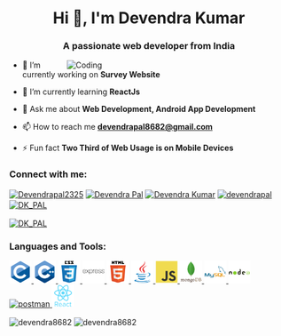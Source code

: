 <h1 align="center">Hi 👋, I'm Devendra Kumar</h1>
<h3 align="center">A passionate web developer from India</h3>
<img align="right" alt="Coding" width="400" src="https://cdn.dribbble.com/users/1162077/screenshots/3848914/programmer.gif">


- 🔭 I’m currently working on **Survey Website**

- 🌱 I’m currently learning **ReactJs**

- 💬 Ask me about **Web Development, Android App Development**

- 📫 How to reach me **devendrapal8682@gmail.com**

- ⚡ Fun fact **Two Third of Web Usage is on Mobile Devices**

<h3 align="left">Connect with me:</h3>
<p align="left">
<a href="https://twitter.com/Devendrapal2325" target="blank"><img align="center" src="https://raw.githubusercontent.com/rahuldkjain/github-profile-readme-generator/master/src/images/icons/Social/twitter.svg" alt="Devendrapal2325" height="30" width="40" /></a>
<a href="https://www.linkedin.com/in/devendrapal8682/" target="blank"><img align="center" src="https://raw.githubusercontent.com/rahuldkjain/github-profile-readme-generator/master/src/images/icons/Social/linked-in-alt.svg" alt="Devendra Pal" height="30" width="40" /></a>
<a href="https://www.youtube.com/channel/UCK9gfD1owujKvYdCvRTG1gQ" target="blank"><img align="center" src="https://raw.githubusercontent.com/rahuldkjain/github-profile-readme-generator/master/src/images/icons/Social/youtube.svg" alt="Devendra Kumar" height="30" width="40" /></a>
<a href="https://www.hackerrank.com/devendrapal" target="blank"><img align="center" src="https://raw.githubusercontent.com/rahuldkjain/github-profile-readme-generator/master/src/images/icons/Social/hackerrank.svg" alt="devendrapal" height="30" width="40" /></a>
<a href="https://leetcode.com/DK_PAL/" target="blank"><img align="center" src="https://raw.githubusercontent.com/rahuldkjain/github-profile-readme-generator/master/src/images/icons/Social/leet-code.svg" alt="DK_PAL" height="30" width="40" /></a>
  
 <a href="https://auth.geeksforgeeks.org/user/devendra8682/practice" target="blank"><img align="center" src="https://media.geeksforgeeks.org/wp-content/uploads/20200716222246/Path-219.png" alt="DK_PAL" height="30" width="40"/></a>
 
</p>

<h3 align="left">Languages and Tools:</h3>
<p align="left"> 
 <a href="https://www.cprogramming.com/" target="_blank" rel="noreferrer"> <img src="https://raw.githubusercontent.com/devicons/devicon/master/icons/c/c-original.svg" alt="c" width="40" height="40"/> </a><a href="https://www.w3schools.com/cpp/" target="_blank" rel="noreferrer"> <img src="https://raw.githubusercontent.com/devicons/devicon/master/icons/cplusplus/cplusplus-original.svg" alt="cplusplus" width="40" height="40"/> </a>  
 <a href="https://www.w3schools.com/css/" target="_blank" rel="noreferrer"> <img src="https://raw.githubusercontent.com/devicons/devicon/master/icons/css3/css3-original-wordmark.svg" alt="css3" width="40" height="40"/> </a><a href="https://expressjs.com" target="_blank" rel="noreferrer"><img src="https://raw.githubusercontent.com/devicons/devicon/master/icons/express/express-original-wordmark.svg" alt="express" width="40" height="40"/> </a>  
<a href="https://www.w3.org/html/" target="_blank" rel="noreferrer"> <img src="https://raw.githubusercontent.com/devicons/devicon/master/icons/html5/html5-original-wordmark.svg" alt="html5" width="40" height="40"/> </a><a href="https://www.java.com" target="_blank" rel="noreferrer"> <img src="https://raw.githubusercontent.com/devicons/devicon/master/icons/java/java-original.svg" alt="java" width="40" height="40"/> </a><a href="https://developer.mozilla.org/en-US/docs/Web/JavaScript" target="_blank" rel="noreferrer"> <img src="https://raw.githubusercontent.com/devicons/devicon/master/icons/javascript/javascript-original.svg" alt="javascript" width="40" height="40"/> </a>  
<a href="https://www.mongodb.com/" target="_blank" rel="noreferrer"> <img src="https://raw.githubusercontent.com/devicons/devicon/master/icons/mongodb/mongodb-original-wordmark.svg" alt="mongodb" width="40" height="40"/> </a><a href="https://www.mysql.com/" target="_blank" rel="noreferrer"> <img src="https://raw.githubusercontent.com/devicons/devicon/master/icons/mysql/mysql-original-wordmark.svg" alt="mysql" width="40" height="40"/> </a> 
<a href="https://nodejs.org" target="_blank" rel="noreferrer"> <img src="https://raw.githubusercontent.com/devicons/devicon/master/icons/nodejs/nodejs-original-wordmark.svg" alt="nodejs" width="40" height="40"/> </a><a href="https://postman.com" target="_blank" rel="noreferrer"> <img src="https://www.vectorlogo.zone/logos/getpostman/getpostman-icon.svg" alt="postman" width="40" height="40"/> </a>   
<a href="https://reactjs.org/" target="_blank" rel="noreferrer"> <img src="https://raw.githubusercontent.com/devicons/devicon/master/icons/react/react-original-wordmark.svg" alt="react" width="40" height="40"/> </a>
</p>

<p><img align="center" src="https://github-readme-stats.vercel.app/api/top-langs?username=devendra6536&show_icons=true&locale=en&layout=compact" alt="devendra8682" />   <img align="center" src="https://github-readme-stats.vercel.app/api/top-langs?username=devendra6536&show_icons=true&locale=en&layout=compact" alt="devendra8682" /></p>
